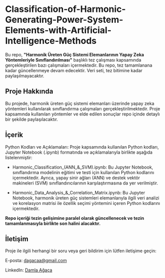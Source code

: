 # Classification-of-Harmonic-Generating-Power-System-Elements-with-Artificial-Intelligence-Methods
Bu repo, **"Harmonik Üreten Güç Sistemi Elemanlarının Yapay Zeka Yöntemleriyle Sınıflandırılması"** başlıklı tez çalışması kapsamında gerçekleştirilen bazı çalışmaları içermektedir. Bu repo, tez tamamlanana kadar güncellenmeye devam edecektir. Veri seti, tez bitimine kadar paylaşılmayacaktır.

## Proje Hakkında
Bu projede, harmonik üreten güç sistemi elemanları üzerinde yapay zeka yöntemleri kullanılarak sınıflandırma çalışmaları gerçekleştirilmektedir. Proje kapsamında kullanılan yöntemler ve elde edilen sonuçlar repo içinde detaylı bir şekilde paylaşılacaktır.

## İçerik
Python Kodları ve Açıklamaları: Proje kapsamında kullanılan Python kodları, Jupyter Notebook (.ipynb) formatında ve açıklamalarıyla birlikte aşağıda listelenmiştir:

- Harmonic_Classification_(ANN_&_SVM).ipynb:
Bu Jupyter Notebook, sınıflandırma modelinin eğitimi ve testi için kullanılan Python kodlarını içermektedir. Ayrıca, yapay sinir ağları (ANN) ve destek vektör makineleri (SVM) sınıflandırıcılarının karşılaştırmasına da yer verilmiştir.

- Harmonic_Data_Analysis_&_Correlation_Matrix.ipynb:
Bu Jupyter Notebook, harmonik üreten güç sistemleri elemanlarıyla ilgili veri analizi ve korelasyon matrisi ile özellik seçimi yöntemini içeren Python kodlarını içermektedir.

**Repo içeriği tezin gelişimine paralel olarak güncellenecek ve tezin tamamlanmasıyla birlikte son halini alacaktır.**

## İletişim
Proje ile ilgili herhangi bir soru veya geri bildirim için lütfen iletişime geçin:


E-posta: dagacaa@gmail.com

LinkedIn: [Damla Ağaça](https://www.linkedin.com/in/damla-a%C4%9Fa%C3%A7a-b05702212/)
